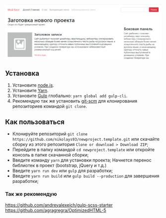 ![](https://github.com/nikolays93/newproject.boilerplate/raw/master/public_html/screenshot.png)

## Установка
1. Установите [node.js](https://nodejs.org/en/download/).
2. Установите [Yarn](https://yarnpkg.com/en/docs/install/).
3. Установите [Gulp](https://gulpjs.com) глобально: ```yarn global add gulp-cli```.
4. Рекомендую так же установить [git-scm](https://git-scm.com) для клонирования репозиториев командой ```git clone```.

## Как пользоваться
* Клонируйте репозиторий ```git clone https://github.com/nikolays93/newproject.template.git``` или скачайте сборку из этого репозитория ```Clone or download > Download ZIP```;
* Перейдите в папку командой ```cd newproject.template``` или откройте консоль в папке скачанной сборки;
* Введите команду ```yarn``` для установки проекта; Начнется перенос библиотек в проект (bootstrap, jQuery и т.д.)
* Введите ```yarn run dev``` или ```gulp``` для разработки;
* Введите ```yarn run build``` или ```gulp build --production``` для завершения разработки;

### Так же рекомендую
https://github.com/andreyalexeich/gulp-scss-starter  
https://github.com/agragregra/OptimizedHTML-5
